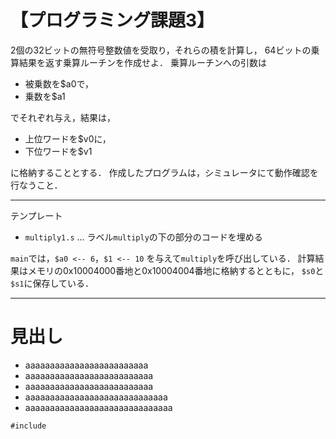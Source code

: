 【プログラミング課題3】
=====

2個の32ビットの無符号整数値を受取り，それらの積を計算し，
64ビットの乗算結果を返す乗算ルーチンを作成せよ．
乗算ルーチンへの引数は

* 被乗数を$a0で，
* 乗数を$a1

でそれぞれ与え，結果は，

* 上位ワードを$v0に，
* 下位ワードを$v1

に格納することとする．
作成したプログラムは，シミュレータにて動作確認を行なうこと．

---

テンプレート

* `multiply1.s` ... ラベル`multiply`の下の部分のコードを埋める

`main`では，`$a0 <-- 6`，`$1 <-- 10` を与えて`multiply`を呼び出している．
計算結果はメモリの0x10004000番地と0x10004004番地に格納するとともに，
`$s0`と`$s1`に保存している．

---

# 見出し

- aaaaaaaaaaaaaaaaaaaaaaaaa
- aaaaaaaaaaaaaaaaaaaaaaaaaa
- aaaaaaaaaaaaaaaaaaaaaaaaaa
- aaaaaaaaaaaaaaaaaaaaaaaaaaaaa
- aaaaaaaaaaaaaaaaaaaaaaaaaaaaaa


```
#include
```

